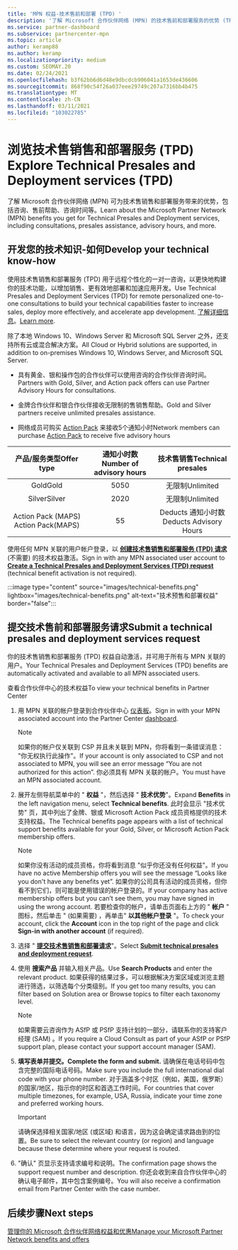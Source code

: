 ```yaml
---
title: 'MPN 权益-技术售前和部署 (TPD) '
description: '了解 Microsoft 合作伙伴网络 (MPN) 的技术售前和部署服务的优势 (TPD) '
ms.service: partner-dashboard
ms.subservice: partnercenter-mpn
ms.topic: article
author: keramp88
ms.author: keramp
ms.localizationpriority: medium
ms.custom: SEOMAY.20
ms.date: 02/24/2021
ms.openlocfilehash: b3f62bb6d6d48e9dbcdcb906041a1653de436606
ms.sourcegitcommit: 868f90c54f26a037eee29749c207a7316bb4b475
ms.translationtype: MT
ms.contentlocale: zh-CN
ms.lasthandoff: 03/11/2021
ms.locfileid: "103022785"
---
```

# <a name="explore-technical-presales-and-deployment-services-tpd"></a><span data-ttu-id="21713-103">浏览技术售销售和部署服务 (TPD) </span><span class="sxs-lookup"><span data-stu-id="21713-103">Explore Technical Presales and Deployment services (TPD)</span></span> 

<span data-ttu-id="21713-104">了解 Microsoft 合作伙伴网络 (MPN) 可为技术售销售和部署服务带来的优势，包括咨询、售前帮助、咨询时间等。</span><span class="sxs-lookup"><span data-stu-id="21713-104">Learn about the Microsoft Partner Network (MPN) benefits you get for Technical Presales and Deployment services, including consultations, presales assistance, advisory hours, and more.</span></span>

## <a name="develop-your-technical-know-how"></a><span data-ttu-id="21713-105">开发您的技术知识-如何</span><span class="sxs-lookup"><span data-stu-id="21713-105">Develop your technical know-how</span></span>

<span data-ttu-id="21713-106">使用技术售销售和部署服务 (TPD) 用于远程个性化的一对一咨询，以更快地构建你的技术功能，以增加销售、更有效地部署和加速应用开发。</span><span class="sxs-lookup"><span data-stu-id="21713-106">Use Technical Presales and Deployment Services (TPD) for remote personalized one-to-one consultations to build your technical capabilities faster to increase sales, deploy more effectively, and accelerate app development.</span></span> <span data-ttu-id="21713-107">[了解详细信息](https://aka.ms/TPD)。</span><span class="sxs-lookup"><span data-stu-id="21713-107">[Learn more](https://aka.ms/TPD).</span></span>

<span data-ttu-id="21713-108">除了本地 Windows 10、Windows Server 和 Microsoft SQL Server 之外，还支持所有云或混合解决方案。</span><span class="sxs-lookup"><span data-stu-id="21713-108">All Cloud or Hybrid solutions are supported, in addition to on-premises Windows 10, Windows Server, and Microsoft SQL Server.</span></span> 

- <span data-ttu-id="21713-109">具有黄金、银和操作包的合作伙伴可以使用咨询的合作伙伴咨询时间。</span><span class="sxs-lookup"><span data-stu-id="21713-109">Partners with Gold, Silver, and Action pack offers can use Partner Advisory Hours for consultations.</span></span> 

- <span data-ttu-id="21713-110">金牌合作伙伴和银合作伙伴接收无限制的售销售帮助。</span><span class="sxs-lookup"><span data-stu-id="21713-110">Gold and Silver partners receive unlimited presales assistance.</span></span> 

- <span data-ttu-id="21713-111">网络成员可购买 [Action Pack](https://partner.microsoft.com/membership/action-pack) 来接收5个通知小时</span><span class="sxs-lookup"><span data-stu-id="21713-111">Network members can  purchase [Action Pack](https://partner.microsoft.com/membership/action-pack) to receive five advisory hours</span></span>  

|     <span data-ttu-id="21713-112">产品/服务类型</span><span class="sxs-lookup"><span data-stu-id="21713-112">Offer type</span></span>    | <span data-ttu-id="21713-113">通知小时数</span><span class="sxs-lookup"><span data-stu-id="21713-113">Number of advisory hours</span></span> |   <span data-ttu-id="21713-114">技术售销售</span><span class="sxs-lookup"><span data-stu-id="21713-114">Technical presales</span></span>   |
|:-----------------:|:------------------------:|:----------------------:|
|        <span data-ttu-id="21713-115">Gold</span><span class="sxs-lookup"><span data-stu-id="21713-115">Gold</span></span>       |            <span data-ttu-id="21713-116">50</span><span class="sxs-lookup"><span data-stu-id="21713-116">50</span></span>            |        <span data-ttu-id="21713-117">无限制</span><span class="sxs-lookup"><span data-stu-id="21713-117">Unlimited</span></span>       |
|       <span data-ttu-id="21713-118">Silver</span><span class="sxs-lookup"><span data-stu-id="21713-118">Silver</span></span>      |            <span data-ttu-id="21713-119">20</span><span class="sxs-lookup"><span data-stu-id="21713-119">20</span></span>            |        <span data-ttu-id="21713-120">无限制</span><span class="sxs-lookup"><span data-stu-id="21713-120">Unlimited</span></span>       |
| <span data-ttu-id="21713-121">Action Pack (MAPS) </span><span class="sxs-lookup"><span data-stu-id="21713-121">Action Pack(MAPS)</span></span> |             <span data-ttu-id="21713-122">5</span><span class="sxs-lookup"><span data-stu-id="21713-122">5</span></span>            | <span data-ttu-id="21713-123">Deducts 通知小时数</span><span class="sxs-lookup"><span data-stu-id="21713-123">Deducts Advisory Hours</span></span> |

<span data-ttu-id="21713-124">使用任何 MPN 关联的用户帐户登录，以 **[创建技术售销售和部署服务 (TPD) 请求](https://partner.microsoft.com/dashboard/mpn/membership/benefits/technical/createadvisoryhours-servicerequest)** (不需要) 的技术权益激活。</span><span class="sxs-lookup"><span data-stu-id="21713-124">Sign in with any MPN associated user account to **[Create a Technical Presales and Deployment Services (TPD) request](https://partner.microsoft.com/dashboard/mpn/membership/benefits/technical/createadvisoryhours-servicerequest)** (technical benefit activation is not required).</span></span>

:::image type="content" source="images/technical-benefits.png" lightbox="images/technical-benefits.png" alt-text="技术预售和部署权益" border="false":::

## <a name="submit-a-technical-presales-and-deployment-services-request"></a><span data-ttu-id="21713-126">提交技术售前和部署服务请求</span><span class="sxs-lookup"><span data-stu-id="21713-126">Submit a technical presales and deployment services request</span></span> 

<span data-ttu-id="21713-127">你的技术售销售和部署服务 (TPD) 权益自动激活，并可用于所有与 MPN 关联的用户。</span><span class="sxs-lookup"><span data-stu-id="21713-127">Your Technical Presales and Deployment Services (TPD) benefits are automatically activated and available to all MPN associated users.</span></span> 

<span data-ttu-id="21713-128">查看合作伙伴中心的技术权益</span><span class="sxs-lookup"><span data-stu-id="21713-128">To view your technical benefits in Partner Center</span></span>

1. <span data-ttu-id="21713-129">用 MPN 关联的帐户登录到合作伙伴中心 [仪表板](https://partner.microsoft.com/dashboard)。</span><span class="sxs-lookup"><span data-stu-id="21713-129">Sign in with your MPN associated account into the Partner Center [dashboard](https://partner.microsoft.com/dashboard).</span></span> 

   > [!NOTE]
   > <span data-ttu-id="21713-130">如果你的帐户仅关联到 CSP 并且未关联到 MPN，你将看到一条错误消息： "你无权执行此操作"。</span><span class="sxs-lookup"><span data-stu-id="21713-130">If your account is only associated to CSP and not associated to MPN, you will see an error message “You are not authorized for this action”.</span></span> <span data-ttu-id="21713-131">你必须具有 MPN 关联的帐户。</span><span class="sxs-lookup"><span data-stu-id="21713-131">You must have an MPN associated account.</span></span>

2. <span data-ttu-id="21713-132">展开左侧导航菜单中的 " **权益** "，然后选择 " **技术优势**"。</span><span class="sxs-lookup"><span data-stu-id="21713-132">Expand **Benefits** in the left navigation menu, select **Technical benefits**.</span></span> <span data-ttu-id="21713-133">此时会显示 "技术优势" 页，其中列出了金牌、银或 Microsoft Action Pack 成员资格提供的技术支持权益。</span><span class="sxs-lookup"><span data-stu-id="21713-133">The Technical benefits page appears with a list of technical support benefits available for your Gold, Silver, or Microsoft Action Pack membership offers.</span></span> 

   > [!NOTE]
   > <span data-ttu-id="21713-134">如果你没有活动的成员资格，你将看到消息 "似乎你还没有任何权益"。</span><span class="sxs-lookup"><span data-stu-id="21713-134">If you have no active Membership offers you will see the message “Looks like you don't have any benefits yet”.</span></span> <span data-ttu-id="21713-135">如果你的公司具有活动的成员资格，但你看不到它们，则可能是使用错误的帐户登录的。</span><span class="sxs-lookup"><span data-stu-id="21713-135">If your company has active membership offers but you can’t see them, you may have signed in using the wrong account.</span></span> <span data-ttu-id="21713-136">若要检查你的帐户，请单击页面右上方的 " **帐户** " 图标，然后单击 " (如果需要) ，再单击" **以其他帐户登录** "。</span><span class="sxs-lookup"><span data-stu-id="21713-136">To check your account, click the **Account** icon in the top right of the page and click **Sign-in with another account** (if required).</span></span>

3. <span data-ttu-id="21713-137">选择 " **[提交技术售销售和部署请求](https://partner.microsoft.com/dashboard/mpn/membership/benefits/technical/createadvisoryhours-servicerequest)**"。</span><span class="sxs-lookup"><span data-stu-id="21713-137">Select **[Submit technical presales and deployment request](https://partner.microsoft.com/dashboard/mpn/membership/benefits/technical/createadvisoryhours-servicerequest)**.</span></span>

4. <span data-ttu-id="21713-138">使用 **搜索产品** 并输入相关产品。</span><span class="sxs-lookup"><span data-stu-id="21713-138">Use **Search Products** and enter the relevant product.</span></span> <span data-ttu-id="21713-139">如果获得的结果过多，可以根据解决方案区域或浏览主题进行筛选，以筛选每个分类级别。</span><span class="sxs-lookup"><span data-stu-id="21713-139">If you get too many results, you can filter based on Solution area or Browse topics to filter each taxonomy level.</span></span>

   > [!NOTE]
   > <span data-ttu-id="21713-140">如果需要云咨询作为 ASfP 或 PSfP 支持计划的一部分，请联系你的支持客户经理 (SAM) 。</span><span class="sxs-lookup"><span data-stu-id="21713-140">If you require a Cloud Consult as part of your ASfP or PSfP support plan, please contact your support account manager (SAM).</span></span>

5. <span data-ttu-id="21713-141">**填写表单并提交。**</span><span class="sxs-lookup"><span data-stu-id="21713-141">**Complete the form and submit.**</span></span> <span data-ttu-id="21713-142">请确保在电话号码中包含完整的国际电话号码。</span><span class="sxs-lookup"><span data-stu-id="21713-142">Make sure you include the full international dial code with your phone number.</span></span> <span data-ttu-id="21713-143">对于涵盖多个时区（例如，美国，俄罗斯）的国家/地区，指示你的时区和首选工作时间。</span><span class="sxs-lookup"><span data-stu-id="21713-143">For countries that cover multiple timezones,  for example, USA, Russia, indicate your time zone and preferred working hours.</span></span>

   > [!IMPORTANT]
   > <span data-ttu-id="21713-144">请确保选择相关国家/地区 (或区域) 和语言，因为这会确定请求路由到的位置。</span><span class="sxs-lookup"><span data-stu-id="21713-144">Be sure to select the relevant country (or region) and language because these determine where your request is routed.</span></span>

6. <span data-ttu-id="21713-145">"确认" 页显示支持请求编号和说明。</span><span class="sxs-lookup"><span data-stu-id="21713-145">The confirmation page shows the support request number and description.</span></span> <span data-ttu-id="21713-146">你还会收到来自合作伙伴中心的确认电子邮件，其中包含案例编号。</span><span class="sxs-lookup"><span data-stu-id="21713-146">You will also receive a confirmation email from Partner Center with the case number.</span></span>

## <a name="next-steps"></a><span data-ttu-id="21713-147">后续步骤</span><span class="sxs-lookup"><span data-stu-id="21713-147">Next steps</span></span>

[<span data-ttu-id="21713-148">管理你的 Microsoft 合作伙伴网络权益和优惠</span><span class="sxs-lookup"><span data-stu-id="21713-148">Manage your Microsoft Partner Network benefits and offers</span></span>](manage-your-partner-network-benefits.md)
